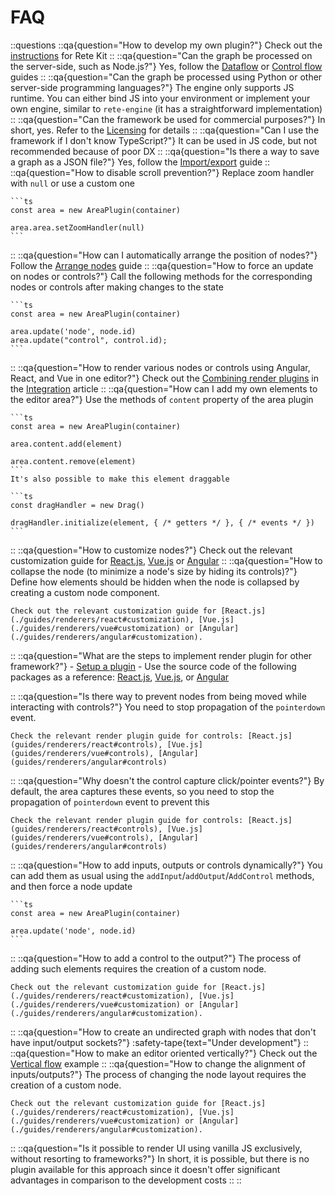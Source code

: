 # FAQ

::questions
  ::qa{question="How to develop my own plugin?"}
    Check out the [instructions](/docs/development#create-plugin) for Rete Kit
  ::
  ::qa{question="Can the graph be processed on the server-side, such as Node.js?"}
    Yes, follow the [Dataflow](/docs/guides/processing/dataflow) or [Control flow](/docs/guides/processing/control-flow) guides
  ::
  ::qa{question="Can the graph be processed using Python or other server-side programming languages?"}
    The engine only supports JS runtime. You can either bind JS into your environment or implement your own engine, similar to `rete-engine` (it has a straightforward implementation)
  ::
  ::qa{question="Can the framework be used for commercial purposes?"}
    In short, yes. Refer to the [Licensing](/docs/licensing) for details
  ::
  ::qa{question="Can I use the framework if I don't know TypeScript?"}
    It can be used in JS code, but not recommended because of poor DX
  ::
  ::qa{question="Is there a way to save a graph as a JSON file?"}
    Yes, follow the [Import/export](/docs/guides/import-export) guide
  ::
  ::qa{question="How to disable scroll prevention?"}
    Replace zoom handler with `null` or use a custom one

    ```ts
    const area = new AreaPlugin(container)

    area.area.setZoomHandler(null)
    ```
  ::
  ::qa{question="How can I automatically arrange the position of nodes?"}
    Follow the [Arrange nodes](/docs/guides/arrange) guide
  ::
  ::qa{question="How to force an update on nodes or controls?"}
    Call the following methods for the corresponding nodes or controls after making changes to the state

    ```ts
    const area = new AreaPlugin(container)

    area.update('node', node.id)
    area.update("control", control.id);
    ```
  ::
  ::qa{question="How to render various nodes or controls using Angular, React, and Vue in one editor?"}
    Check out the [Combining render plugins](/docs/concepts/integration#combine) in the [Integration](/docs/concepts/integration) article
  ::
  ::qa{question="How can I add my own elements to the editor area?"}
    Use the methods of `content` property of the area plugin

    ```ts
    const area = new AreaPlugin(container)

    area.content.add(element)

    area.content.remove(element)
    ```
    It's also possible to make this element draggable

    ```ts
    const dragHandler = new Drag()

    dragHandler.initialize(element, { /* getters */ }, { /* events */ })
    ```
  ::
  ::qa{question="How to customize nodes?"}
    Check out the relevant customization guide for [React.js](./guides/renderers/react#customization), [Vue.js](./guides/renderers/vue#customization) or [Angular](./guides/renderers/angular#customization)
  ::
  ::qa{question="How to collapse the node (to minimize a node's size by hiding its controls)?"}
    Define how elements should be hidden when the node is collapsed by creating a custom node component.

    Check out the relevant customization guide for [React.js](./guides/renderers/react#customization), [Vue.js](./guides/renderers/vue#customization) or [Angular](./guides/renderers/angular#customization).
  ::
  ::qa{question="What are the steps to implement render plugin for other framework?"}
    - [Setup a plugin](./development/#create-plugin)
    - Use the source code of the following packages as a reference: [React.js](https://github.com/retejs/react-render-plugin), [Vue.js](https://github.com/retejs/vue-render-plugin), or [Angular](https://github.com/retejs/angular-render-plugin)

  ::
  ::qa{question="Is there way to prevent nodes from being moved while interacting with controls?"}
    You need to stop propagation of the `pointerdown` event.

    Check the relevant render plugin guide for controls: [React.js](guides/renderers/react#controls), [Vue.js](guides/renderers/vue#controls), [Angular](guides/renderers/angular#controls)

  ::
  ::qa{question="Why doesn't the control capture click/pointer events?"}
    By default, the area captures these events, so you need to stop the propagation of `pointerdown` event to prevent this

    Check the relevant render plugin guide for controls: [React.js](guides/renderers/react#controls), [Vue.js](guides/renderers/vue#controls), [Angular](guides/renderers/angular#controls)
  ::
  ::qa{question="How to add inputs, outputs or controls dynamically?"}
     You can add them as usual using the `addInput`/`addOutput`/`AddControl` methods, and then force a node update

    ```ts
    const area = new AreaPlugin(container)

    area.update('node', node.id)
    ```
  ::
  ::qa{question="How to add a control to the output?"}
    The process of adding such elements requires the creation of a custom node.

    Check out the relevant customization guide for [React.js](./guides/renderers/react#customization), [Vue.js](./guides/renderers/vue#customization) or [Angular](./guides/renderers/angular#customization).
  ::
  ::qa{question="How to create an undirected graph with nodes that don't have input/output sockets?"}
    :safety-tape{text="Under development"}
  ::
  ::qa{question="How to make an editor oriented vertically?"}
    Check out the [Vertical flow](/examples/vertical-flow) example
  ::
  ::qa{question="How to change the alignment of inputs/outputs?"}
    The process of changing the node layout requires the creation of a custom node.

    Check out the relevant customization guide for [React.js](./guides/renderers/react#customization), [Vue.js](./guides/renderers/vue#customization) or [Angular](./guides/renderers/angular#customization).
  ::
  ::qa{question="Is it possible to render UI using vanilla JS exclusively, without resorting to frameworks?"}
    In short, it is possible, but there is no plugin available for this approach since it doesn't offer significant advantages in comparison to the development costs
  ::
::

